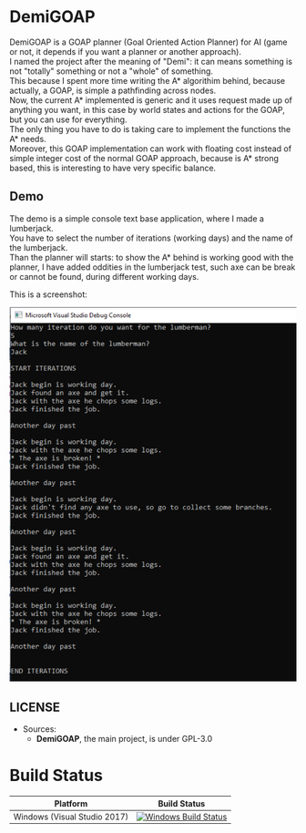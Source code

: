 # DemiGOAP

DemiGOAP is a GOAP planner (Goal Oriented Action Planner) for AI (game or not, it depends if you want a planner or another approach).<br/>
I named the project after the meaning of "Demi": it can means something is not "totally" something or not a "whole" of something.<br/>
This because I spent more time writing the A* algorithim behind, because actually, a GOAP, is simple a pathfinding across nodes.<br/>
Now, the current A* implemented is generic and it uses request made up of anything you want, in this case by world states and actions for the GOAP, but you can use for everything.<br/>
The only thing you have to do is taking care to implement the functions the A* needs.<br/>
Moreover, this GOAP implementation can work with floating cost instead of simple integer cost of the normal GOAP approach, because is A* strong based, this is interesting to have very specific balance.<br/>


## Demo

The demo is a simple console text base application, where I made a lumberjack.<br/>
You have to select the number of iterations (working days) and the name of the lumberjack.<br/>
Than the planner will starts: to show the A* behind is working good with the planner, I have added oddities in the lumberjack test, such axe can be break or cannot be found, during different working days.<br/>

This is a screenshot:

<img src="./Screenshots/DemiGOAP.png">


## LICENSE

- Sources:
	- **DemiGOAP**, the main project, is under GPL-3.0


# Build Status

| Platform | Build Status |
|:--------:|:------------:|
| Windows (Visual Studio 2017) | [![Windows Build Status](https://ci.appveyor.com/api/projects/status/github/kabalmcblade/demigoap?branch=master&svg=true)](https://ci.appveyor.com/project/kabalmcblade/demigoap) |
